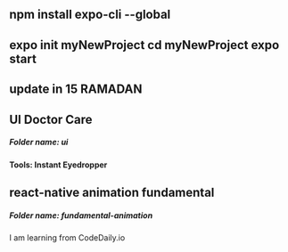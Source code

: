 
npm install expo-cli --global
----
expo init myNewProject
cd myNewProject
expo start
----

##  update in 15 RAMADAN

## UI Doctor Care
<h5>Folder name: ui</h5>
<h4>Tools: Instant Eyedropper<h4>

## react-native animation fundamental
<h5>Folder name: fundamental-animation</h5>
<p>I am learning from CodeDaily.io</p>
